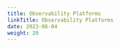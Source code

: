 ```yaml
---
title: Observability Platforms
linkTitle: Observability Platforms
date: 2023-06-04
weight: 20
---
```


